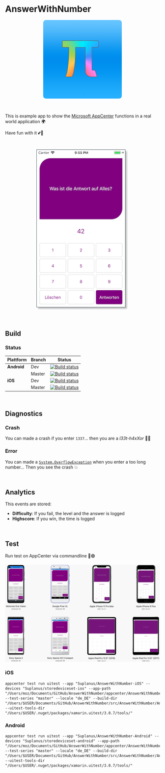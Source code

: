 # AnswerWithNumber

<p align="center">
  <img src="media/images/icon.png" />
</p>

&nbsp;

This is example app to show the [Microsoft AppCenter](https://appcenter.ms) functions in a real world application 🌍

Have fun with it 💕🦄

 &nbsp; 
 
<p align="center">
  <img src="media/images/screenshot.png" />
</p>

&nbsp;

## Build

### Status

| Plattform | Branch | Status |
|-----------|--------|--------|
| **Android**   | Dev    | [![Build status](https://build.appcenter.ms/v0.1/apps/72ebc886-01e9-4f5d-9a83-a39dcc9e3913/branches/dev/badge)](https://appcenter.ms)   |
|           | Master | [![Build status](https://build.appcenter.ms/v0.1/apps/72ebc886-01e9-4f5d-9a83-a39dcc9e3913/branches/master/badge)](https://appcenter.ms)   |
| **iOS**       | Dev    | [![Build status](https://build.appcenter.ms/v0.1/apps/44b1eeb7-d793-42f2-b4a7-e0a1f6119b81/branches/dev/badge)](https://appcenter.ms)   |
|           | Master | [![Build status](https://build.appcenter.ms/v0.1/apps/44b1eeb7-d793-42f2-b4a7-e0a1f6119b81/branches/master/badge)](https://appcenter.ms)   |

&nbsp;

## Diagnostics

### Crash
You can made a crash if you enter `1337`... then you are a _l33t-h4xXor_ 👩‍💻

### Error
You can made a [`System.OverflowException`](https://docs.microsoft.com/de-de/dotnet/api/system.overflowexception) when you enter a too long number... Then you see the crash 💥

&nbsp;

## Analytics
This events are stored:
- **Difficulty**: If you fail, the level and the answer is logged
- **Highscore**: If you win, the time is logged

&nbsp;

## Test

Run test on AppCenter via commandline 🔴🟢

![](media/images/test_result.png)

### iOS

```shell
appcenter test run uitest --app "Suplanus/AnswerWithNumber-iOS" --devices "Suplanus/storedeviceset-ios" --app-path "/Users/moz/Documents/GitHub/AnswerWithNumber/appcenter/AnswerWithNumber.ipa" --test-series "master" --locale "de_DE" --build-dir "/Users/$USER/Documents/GitHub/AnswerWithNumber/src/AnswerWithNumber/AnswerWithNumber.UITest/bin/Debug" --uitest-tools-dir "/Users/$USER/.nuget/packages/xamarin.uitest/3.0.7/tools/"
```

### Android

```shell
appcenter test run uitest --app "Suplanus/AnswerWithNumber-Android" --devices "Suplanus/storedeviceset-android" --app-path "/Users/moz/Documents/GitHub/AnswerWithNumber/appcenter/AnswerWithNumber.apk" --test-series "master" --locale "de_DE" --build-dir "/Users/$USER/Documents/GitHub/AnswerWithNumber/src/AnswerWithNumber/AnswerWithNumber.UITest/bin/Debug" --uitest-tools-dir "/Users/$USER/.nuget/packages/xamarin.uitest/3.0.7/tools/"
```